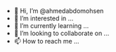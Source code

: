 - 👋 Hi, I’m @ahmedabdomohsen
- 👀 I’m interested in ...
- 🌱 I’m currently learning ...
- 💞️ I’m looking to collaborate on ...
- 📫 How to reach me ...

<!---
ahmedabdomohsen/ahmedabdomohsen is a ✨ special ✨ repository because its `README.md` (this file) appears on your GitHub profile.
You can click the Preview link to take a look at your changes.
--->
